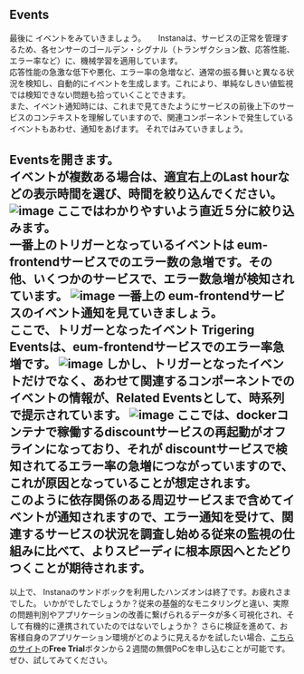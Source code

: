 ## Events

最後に イベントをみていきましょう。  　
Instanaは、サービスの正常を管理するため、各センサーのゴールデン・シグナル（トランザクション数、応答性能、エラー率など）に、機械学習を適用しています。  
応答性能の急激な低下や悪化、エラー率の急増など、通常の振る舞いと異なる状況を検知し、自動的にイベントを生成します。これにより、単純なしきい値監視では検知できない問題も拾っていくことできます。  
また、イベント通知時には、これまで見てきたようにサービスの前後上下のサービスのコンテキストを理解していますので、関連コンポーネントで発生しているイベントもあわせ、通知をあげます。
それではみていきましょう。  


Eventsを開きます。  
イベントが複数ある場合は、適宜右上の**Last hour**などの表示時間を選び、時間を絞り込んでください。
![image](https://user-images.githubusercontent.com/22209835/114342349-ad4f7f00-9b96-11eb-86f0-d501f9d6c273.png)
ここではわかりやすいよう直近５分に絞り込みます。  
一番上のトリガーとなっているイベントは eum-frontendサービスでのエラー数の急増です。その他、いくつかのサービスで、エラー数急増が検知されています。
![image](https://user-images.githubusercontent.com/22209835/114342274-885b0c00-9b96-11eb-9705-d593ee60f723.png)
一番上の eum-frontendサービスのイベント通知を見ていきましょう。  
ここで、トリガーとなったイベント **Trigering Events**は、eum-frontendサービスでのエラー率急増です。
![image](https://user-images.githubusercontent.com/22209835/114342389-bd675e80-9b96-11eb-88cc-26c4f493b831.png)
しかし、トリガーとなったイベントだけでなく、あわせて関連するコンポーネントでのイベントの情報が、**Related Events**として、時系列で提示されています。
![image](https://user-images.githubusercontent.com/22209835/114342452-d3751f00-9b96-11eb-8999-81a7090018a6.png)
ここでは、dockerコンテナで稼働する**discount**サービスの再起動がオフラインになっており、それが discountサービスで検知されてるエラー率の急増につながっていますので、これが原因となっていることが想定されます。  
このように依存関係のある周辺サービスまで含めてイベントが通知されますので、エラー通知を受けて、関連するサービスの状況を調査し始める従来の監視の仕組みに比べて、よりスピーディに根本原因へとたどりつくことが期待されます。
---
以上で、 Instanaのサンドボックを利用したハンズオンは終了です。お疲れさまでした。 
いかがでしたでしょうか？従来の基盤的なモニタリングと違い、実際の問題判別やアプリケーションの改善に繋げられるデータが多く可視化され、そして有機的に連携されていたのではないでしょうか？
さらに検証を進めて、お客様自身のアプリケーション環境がどのように見えるかを試したい場合、[こちらのサイト](https://www.instana.com/getting-started-with-apm/)の**Free Trial**ボタンから２週間の無償PoCを申し込むことが可能です。ぜひ、試してみてください。

